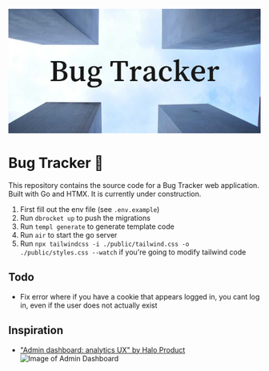 ![Bug Tracker Banner](banner.png)

# Bug Tracker 🐛

This repository contains the source code for a Bug Tracker web application. Built with Go and HTMX. It is currently under construction.

1. First fill out the env file (see `.env.example`)
2. Run `dbrocket up` to push the migrations
3. Run `templ generate` to generate template code
4. Run `air` to start the go server
5. Run `npx tailwindcss -i ./public/tailwind.css -o ./public/styles.css --watch` if you're going to modify tailwind code

## Todo

- Fix error where if you have a cookie that appears logged in, you cant log in, even if the user does not actually exist

## Inspiration

- ["Admin dashboard: analytics UX" by Halo Product](https://dribbble.com/shots/19687516-Admin-dashboard-analytics-UX])
  ![Image of Admin Dashboard](https://cdn.dribbble.com/userupload/3831213/file/original-c8996d294ff916cb9d0e3f3991cefdb9.png?resize=1024x768)
